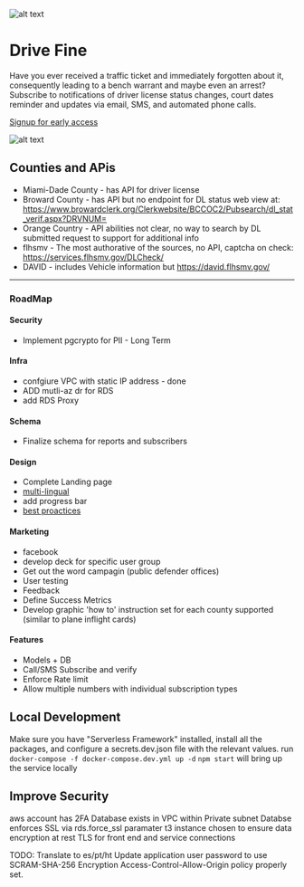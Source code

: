 ![alt text][logo]

# Drive Fine
Have you ever received a traffic ticket and immediately forgotten about it, consequently leading to a bench warrant and maybe even an arrest? Subscribe to notifications of driver license status changes, court dates reminder and updates via email, SMS, and automated phone calls.

[Signup for early access](https://drivefine.com)

![alt text][sms-example]


## Counties and APis
* Miami-Dade County - has API for driver license
* Broward County - has API but no endpoint for DL status web view at: https://www.browardclerk.org/Clerkwebsite/BCCOC2/Pubsearch/dl_stat_verif.aspx?DRVNUM=
* Orange Country - API abilities not clear, no way to search by DL submitted request to support for additional info
* flhsmv - The most authorative of the sources, no API, captcha on check: https://services.flhsmv.gov/DLCheck/
* DAVID - includes Vehicle information but https://david.flhsmv.gov/

---

### RoadMap

#### Security
* Implement pgcrypto for PII - Long Term

#### Infra
* confgiure VPC with static IP address - done
* ADD mutli-az dr for RDS
* add RDS Proxy

#### Schema
* Finalize schema for reports and subscribers

#### Design
* Complete Landing page
* [multi-lingual](https://support.google.com/webmasters/answer/189077)
* add progress bar
* [best proactices](https://blog.hubspot.com/marketing/form-design)

#### Marketing
* facebook
* develop deck for specific user group
* Get out the word campagin (public defender offices)
* User testing
* Feedback
* Define Success Metrics
* Develop graphic 'how to' instruction set for each county supported (similar to plane inflight cards)


#### Features
* Models + DB
* Call/SMS Subscribe and verify
* Enforce Rate limit
* Allow multiple numbers with individual subscription types


[sms-example]: https://fcc-landing.s3.amazonaws.com/images/sms-example.png "Example SMS Message"
[logo]: https://fcc-landing.s3.amazonaws.com/images/recordchecker.png "FTW Logo"

## Local Development

Make sure you have "Serverless Framework" installed, install all the packages, and configure a secrets.dev.json file with the relevant values.
run
`docker-compose -f docker-compose.dev.yml up -d`
`npm start`
will bring up the service locally

## Improve Security
aws account has 2FA
Database exists in VPC within Private subnet
Databse enforces SSL via rds.force_ssl paramater
t3 instance chosen to ensure data encryption at rest
TLS for front end and service connections

TODO:
Translate to es/pt/ht
Update application user password to use SCRAM-SHA-256 Encryption
Access-Control-Allow-Origin policy properly set.